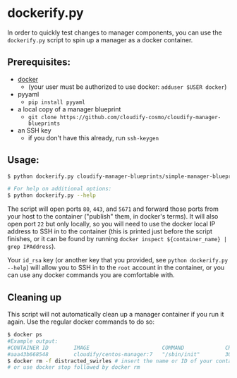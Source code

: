 # dockerify.py

In order to quickly test changes to manager components, you can use the `dockerify.py` script to spin up a manager as a docker container.


## Prerequisites:
- [docker](https://www.docker.com/)
    - (your user must be authorized to use docker: `adduser $USER docker`)
- pyyaml
    - `pip install pyyaml`
- a local copy of a manager blueprint
    - `git clone https://github.com/cloudify-cosmo/cloudify-manager-blueprints`
- an SSH key
    - if you don't have this already, run `ssh-keygen`


## Usage:
```bash
$ python dockerify.py cloudify-manager-blueprints/simple-manager-blueprint.yaml

# For help on additional options:
$ python dockerify.py --help
```

The script will open ports `80`, `443`, and `5671` and forward those ports from your host to the container ("publish" them, in docker's terms).
It will also open port `22` but only locally, so you will need to use the docker local IP address to SSH in to the container
(this is printed just before the script finishes, or it can be found by running `docker inspect ${container_name} | grep IPAddress`).

Your `id_rsa` key (or another key that you provided, see `python dockerify.py --help`) will allow you to SSH in to the `root` account in the container, or you can use any docker commands you are comfortable with.


## Cleaning up
This script will not automatically clean up a manager container if you run it again. Use the regular docker commands to do so:
```bash
$ docker ps
#Example output:
#CONTAINER ID        IMAGE                       COMMAND             CREATED             STATUS              PORTS                                                                      NAMES
#aaa43b668548        cloudify/centos-manager:7   "/sbin/init"        30 hours ago        Up 30 hours         0.0.0.0:80->80/tcp, 0.0.0.0:443->443/tcp, 22/tcp, 0.0.0.0:5671->5671/tcp   distracted_swirles
$ docker rm -f distracted_swirles # insert the name or ID of your container here
# or use docker stop followed by docker rm
```
